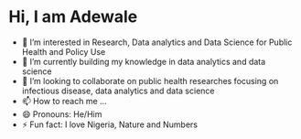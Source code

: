# Hi, I am Adewale
- 👀 I’m interested in Research, Data analytics and Data Science for Public Health and Policy Use
- 🌱 I’m currently building my knowledge in data analytics and data science
- 💞️ I’m looking to collaborate on public health researches focusing on infectious disease, data analytics and data science
- 📫 How to reach me ...
- 😄 Pronouns: He/Him
- ⚡ Fun fact: I love Nigeria, Nature and Numbers

<!---
Adewale2402/Adewale2402 is a ✨ special ✨ repository because its `README.md` (this file) appears on your GitHub profile.
You can click the Preview link to take a look at your changes.
--->
